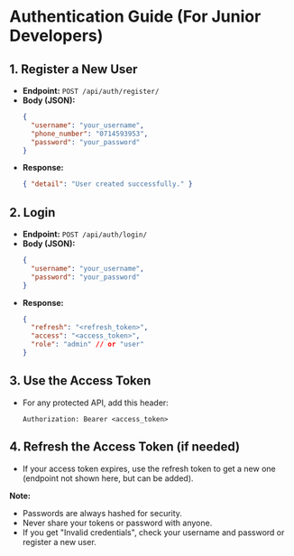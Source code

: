 # Authentication Guide (For Junior Developers)

## 1. Register a New User
- **Endpoint:** `POST /api/auth/register/`
- **Body (JSON):**
  ```json
  {
    "username": "your_username",
    "phone_number": "0714593953",
    "password": "your_password"
  }
  ```
- **Response:**
  ```json
  { "detail": "User created successfully." }
  ```

## 2. Login
- **Endpoint:** `POST /api/auth/login/`
- **Body (JSON):**
  ```json
  {
    "username": "your_username",
    "password": "your_password"
  }
  ```
- **Response:**
  ```json
  {
    "refresh": "<refresh_token>",
    "access": "<access_token>",
    "role": "admin" // or "user"
  }
  ```

## 3. Use the Access Token
- For any protected API, add this header:
  ```
  Authorization: Bearer <access_token>
  ```

## 4. Refresh the Access Token (if needed)
- If your access token expires, use the refresh token to get a new one (endpoint not shown here, but can be added).

**Note:**
- Passwords are always hashed for security.
- Never share your tokens or password with anyone.
- If you get "Invalid credentials", check your username and password or register a new user. 